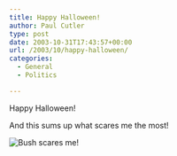 ```yaml
---
title: Happy Halloween!
author: Paul Cutler
type: post
date: 2003-10-31T17:43:57+00:00
url: /2003/10/happy-halloween/
categories:
  - General
  - Politics

---
```

Happy Halloween!

And this sums up what scares me the most!

<img src="https://i2.wp.com/blog.deanforamerica.com/button-bush-fright-blog.jpg?w=700" alt="Bush scares me!" title="Go, Howard, Go!" data-recalc-dims="1" />